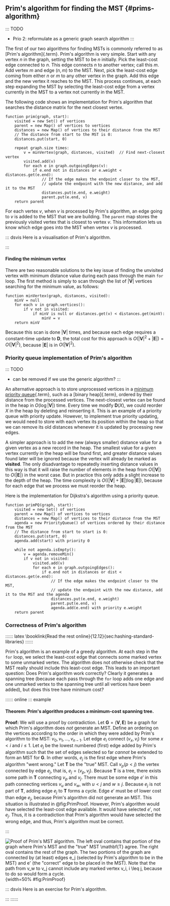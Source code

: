 
## Prim's algorithm for finding the MST {#prims-algorithm}

::: TODO
- Prio 2: reformulate as a generic graph search algorithm
:::

The first of our two algorithms for finding MSTs is commonly referred
to as [Prim's algorithm]{.term}. Prim's
algorithm is very simple. Start with any vertex $n$ in the graph,
setting the MST to be $n$ initially. Pick the least-cost edge connected
to $n$. This edge connects $n$ to another vertex; call this $m$. Add
vertex $m$ and edge $(n, m)$ to the MST. Next, pick the least-cost edge
coming from either $n$ or $m$ to any other vertex in the graph. Add this
edge and the new vertex it reaches to the MST. This process continues,
at each step expanding the MST by selecting the least-cost edge from a
vertex currently in the MST to a vertex not currently in the MST.

The following code shows an implementation for Prim's algorithm that
searches the distance matrix for the next closest vertex.

    function prim(graph, start):
        visited = new Set() of vertices
        parent = new Map() of vertices to vertices
        distances = new Map() of vertices to their distance from the MST
        // The distance from start to the MST is 0:
        distances.put(start, 0)

        repeat graph.size times:
            v = minVertex(graph, distances, visited)  // Find next-closest vertex
            visited.add(v)
            for each e in graph.outgoingEdges(v):
                if e.end not in distances or e.weight < distances.get(e.end):
                    // If the edge makes the endpoint closer to the MST,
                    // update the endpoint with the new distance, and add it to the MST
                    distances.put(e.end, e.weight)
                    parent.put(e.end, v)
        return parent

For each vertex *v*, when *v* is processed by Prim's algorithm, an edge going to *v* is added to the MST that we are building.
The `parent` map stores the previously visited vertex that is closest to vertex *v*.
This information lets us know which edge goes into the MST when vertex *v* is processed.

::: dsvis
Here is a visualisation of Prim's algorithm.

<inlineav id="primCON" src="Graph/primCON.js" name="Prim's Minimum Cost Spanning Tree Algorithm Slideshow" links="Graph/primCON.css"/>
:::

#### Finding the minimum vertex

There are two reasonable solutions to the key issue of finding the
unvisited vertex with minimum distance value during each pass through
the main `for` loop. The first method is simply to scan through the list
of $|\mathbf{V}|$ vertices searching for the minimum value, as follows:

    function minVertex(graph, distances, visited):
        minV = null
        for each v in graph.vertices():
            if v not in visited:
                if minV is null or distances.get(v) < distances.get(minV):
                    minV = v
        return minV

Because this scan is done $|\mathbf{V}|$ times, and because each edge
requires a constant-time update to $\mathbf{D}$, the total cost for this approach
is $O(|\mathbf{V}|^2 + |\mathbf{E}|) =
O(|\mathbf{V}|^2)$, because $|\mathbf{E}|$ is in
$O(|\mathbf{V}|^2)$.

<!--
### Invariants
 -->

### Priority queue implementation of Prim's algorithm

::: TODO
- can be removed if we use the generic algorithm?
:::

An alternative approach is to store unprocessed vertices in a [minimum priority queue](#priority-queue){.term},
such as a [binary heap]{.term},
ordered by their distance from the processed vertices. The next-closest
vertex can be found in the heap in $O(\log |\mathbf{V}|)$ time.
Every time we modify $\mathbf{D}(X)$, we could reorder $X$ in the heap
by deleting and reinserting it. This is an example of a priority queue with priority update.
However, to implement true priority updating, we would need
to store with each vertex its position within the heap so that we can
remove its old distances whenever it is updated by processing new edges.

A simpler approach is to add the new (always smaller) distance value for
a given vertex as a new record in the heap. The smallest value for a
given vertex currently in the heap will be found first, and greater
distance values found later will be ignored because the vertex will
already be marked as **visited**. The only disadvantage to repeatedly
inserting distance values in this way is that it will raise the number
of elements in the heap from $O(|\mathbf{V}|)$ to
$O(|\mathbf{E}|)$ in the worst case. But in practice this only adds
a slight increase to the depth of the heap. The time complexity is
$O((|\mathbf{V}| + |\mathbf{E}|) \log |\mathbf{E}|)$, because for
each edge that we process we must reorder the heap.

Here is the implementation for Dijkstra's algorithm using a priority queue.

    function primPQ(graph, start):
        visited = new Set() of vertices
        parent = new Map() of vertices to vertices
        distances = new Map() of vertices to their distance from the MST
        agenda = new PriorityQueue() of vertices ordered by their distance from the MST
        // The distance from start to start is 0:
        distances.put(start, 0)
        agenda.add(start) with priority 0

        while not agenda.isEmpty():
            v = agenda.removeMin()
            if v not in visited:
                visited.add(v)
                for each e in graph.outgoingEdges():
                    if e.end not in distances or dist < distances.get(e.end):
                        // If the edge makes the endpoint closer to the MST,
                        // update the endpoint with the new distance, add it to the MST and the agenda
                        distances.put(e.end, e.weight)
                        parent.put(e.end, v)
                        agenda.add(e.end) with priority e.weight
        return parent


### Correctness of Prim's algorithm

:::::: latex
\booklink{Read the rest online}{12.12}{sec:hashing-standard-libraries}
::::::

Prim's algorithm is an example of a greedy algorithm. At each step in
the `for` loop, we select the least-cost edge that connects some marked
vertex to some unmarked vertex. The algorithm does not otherwise check
that the MST really should include this least-cost edge. This leads to
an important question: Does Prim's algorithm work correctly? Clearly it
generates a spanning tree (because each pass through the `for` loop adds
one edge and one unmarked vertex to the spanning tree until all vertices
have been added), but does this tree have minimum cost?

:::::: online
::: example
#### Theorem: Prim's algorithm produces a minimum-cost spanning tree.

**Proof:**
We will use a proof by contradiction. Let
$\mathbf{G} = (\mathbf{V}, \mathbf{E})$ be a graph for which Prim's
algorithm does *not* generate an MST. Define an ordering on the
vertices according to the order in which they were added by Prim's
algorithm to the MST: $v_0, v_1, ..., v_{n-1}$. Let edge $e_i$
connect $(v_x, v_i)$ for some $x < i$ and $i \leq 1$. Let $e_j$ be the
lowest numbered (first) edge added by Prim's algorithm such that the
set of edges selected so far *cannot* be extended to form an MST for
$\mathbf{G}$. In other words, $e_j$ is the first edge where Prim's
algorithm "went wrong." Let $\mathbf{T}$ be the "true" MST. Call
$v_p (p<j)$ the vertex connected by edge $e_j$, that is,
$e_j = (v_p, v_j)$.
Because $\mathbf{T}$ is a tree, there exists some path in $\mathbf{T}$
connecting $v_p$ and $v_j$. There must be some edge $e'$ in this path
connecting vertices $v_u$ and $v_w$, with $u < j$ and $w \geq j$.
Because $e_j$ is not part of $\mathbf{T}$, adding edge $e_j$ to
$\mathbf{T}$ forms a cycle. Edge $e'$ must be of lower cost than edge
$e_j$, because Prim's algorithm did not generate an MST. This
situation is illustrated in
@fig:PrimProof. However, Prim's
algorithm would have selected the least-cost edge available. It would
have selected $e'$, not $e_j$. Thus, it is a contradiction that
Prim's algorithm would have selected the wrong edge, and thus,
Prim's algorithm must be correct.

:::

![Proof of Prim's MST algorithm.
The left oval contains that portion of the
graph where Prim's MST and the "true" MST $\mathbf{T}$ agree. The
right oval contains the rest of the graph. The two portions of the graph
are connected by (at least) edges $e_j$ (selected by Prim's algorithm
to be in the MST) and $e'$ (the "correct" edge to be placed in the
MST). Note that the path from $v_w$ to $v_j$ cannot include any marked
vertex $v_i, i \leq j$, because to do so would form a cycle.
](images/PrimMST.png){width=50% #fig:PrimProof}

::: dsvis
Here is an exercise for Prim's algorithm.

<avembed id="PrimPE" src="Graph/PrimPE.html" type="pe" name="Prim's Algorithm Proficiency Exercise"/>
:::
::::::
